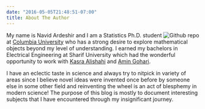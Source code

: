 ```yaml
---
date: "2016-05-05T21:48:51-07:00"
title: About The Author
---
```



<img src="/images/navid.png" style="max-width:25%;min-width:40px;float:right;" alt="Github repo" />


My name is Navid Ardeshir and I am a Statistics Ph.D. student at [Columbia University](http://stat.columbia.edu) who has a strong desire to explore mathematical objects beyond my level of understanding. I earned my bachelors in Electrical Engineering at Sharif University which had the wonderful opportunity to work with [Kasra Alishahi](http://math.sharif.ir/faculties/alishahi) and [Amin Gohari](http://sharif.ir/~aminzadeh/). 

I have an eclectic taste in science and always try to nitpick in variety of areas since I believe novel ideas were invented once before by someone else in some other field and reinventing the wheel is an act of blesphemy in modern science! The purpose of this blog is mostly to document interesting subjects that I have encountered through my insignificant journey. 
